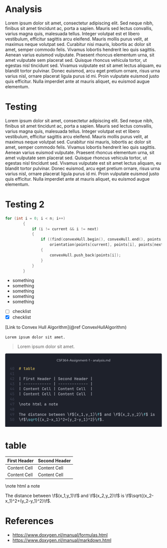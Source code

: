 # Analysis

Lorem ipsum dolor sit amet, consectetur adipiscing elit. Sed neque nibh, finibus sit amet tincidunt ac, porta a sapien. Mauris sed lectus convallis, varius magna quis, malesuada tellus. Integer volutpat est et libero vestibulum, efficitur sagittis arcu eleifend. Mauris mollis purus velit, at maximus neque volutpat sed. Curabitur nisi mauris, lobortis ac dolor sit amet, semper commodo felis. Vivamus lobortis hendrerit leo quis sagittis. Aenean varius euismod vulputate. Praesent rhoncus elementum urna, sit amet vulputate sem placerat sed. Quisque rhoncus vehicula tortor, ut egestas nisl tincidunt sed. Vivamus vulputate est sit amet lectus aliquam, eu blandit tortor pulvinar. Donec euismod, arcu eget pretium ornare, risus urna varius nisl, ornare placerat ligula purus id mi. Proin vulputate euismod justo quis efficitur. Nulla imperdiet ante at mauris aliquet, eu euismod augue elementum.

# Testing

Lorem ipsum dolor sit amet, consectetur adipiscing elit. Sed neque nibh, finibus sit amet tincidunt ac, porta a sapien. Mauris sed lectus convallis, varius magna quis, malesuada tellus. Integer volutpat est et libero vestibulum, efficitur sagittis arcu eleifend. Mauris mollis purus velit, at maximus neque volutpat sed. Curabitur nisi mauris, lobortis ac dolor sit amet, semper commodo felis. Vivamus lobortis hendrerit leo quis sagittis. Aenean varius euismod vulputate. Praesent rhoncus elementum urna, sit amet vulputate sem placerat sed. Quisque rhoncus vehicula tortor, ut egestas nisl tincidunt sed. Vivamus vulputate est sit amet lectus aliquam, eu blandit tortor pulvinar. Donec euismod, arcu eget pretium ornare, risus urna varius nisl, ornare placerat ligula purus id mi. Proin vulputate euismod justo quis efficitur. Nulla imperdiet ante at mauris aliquet, eu euismod augue elementum.

# Testing 2

```cpp
for (int i = 0; i < n; i++)
        {
            if (i != current && i != next)
            {
                if ((find(convexHull.begin(), convexHull.end(), points[i]) == convexHull.end()) &&
                    orientation(points[current], points[i], points[next]) == 0)
                {
                    convexHull.push_back(points[i]);
                }
            }
        }
```

-   something
-   something
-   something
-   something
-   something
-   [ ] checklist
-   [x] checklist

[Link to Convex Hull Algorithm](@ref ConvexHullAlgorithm)

`Lorem ipsum dolor sit amet.`

> Lorem ipsum dolor sit amet.

![alt text](./images/test1.png)

# table

| First Header | Second Header |
| ------------ | ------------- |
| Content Cell | Content Cell  |
| Content Cell | Content Cell  |

\note html a note

The distance between \f$(x_1,y_1)\f$ and \f$(x_2,y_2)\f$ is
\f$\sqrt{(x_2-x_1)^2+(y_2-y_1)^2}\f$.

# References

-   https://www.doxygen.nl/manual/formulas.html
-   https://www.doxygen.nl/manual/markdown.html
